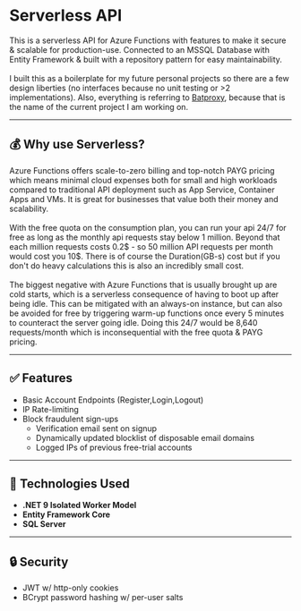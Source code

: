 # Serverless API

This is a serverless API for Azure Functions with features to make it secure & scalable for production-use. Connected to an MSSQL Database with Entity Framework & built with a repository pattern for easy maintainability.
<br><br>
I built this as a boilerplate for my future personal projects so there are a few design liberties (no interfaces because no unit testing or >2 implementations). Also, everything is referring to <a href="https://batproxy.com">Batproxy</a>, because that is the name of the current project I am working on.

---

## 💰 Why use Serverless?
Azure Functions offers scale-to-zero billing and top-notch PAYG pricing which means minimal cloud expenses both for small and high workloads compared to traditional API deployment such as App Service, Container Apps and VMs. It is great for businesses that value both their money and scalability.
<br><br>
With the free quota on the consumption plan, you can run your api 24/7 for free as long as the monthly api requests stay below 1 million.
Beyond that each million requests costs 0.2$ - so 50 million API requests per month would cost you 10$. There is of course the Duration(GB-s) cost but if you don't do heavy calculations this is also an incredibly small cost.
<br><br>
The biggest negative with Azure Functions that is usually brought up are cold starts, which is a serverless consequence of having to boot up after being idle. This can be mitigated with an always-on instance, but can also be avoided for free by triggering warm-up functions once every 5 minutes to counteract the server going idle. Doing this 24/7 would be 8,640 requests/month which is inconsequential with the free quota & PAYG pricing.

---

## ✅ Features

- Basic Account Endpoints (Register,Login,Logout)
- IP Rate-limiting
- Block fraudulent sign-ups
  * Verification email sent on signup
  * Dynamically updated blocklist of disposable email domains
  * Logged IPs of previous free-trial accounts

---

## 🧰 Technologies Used

- **.NET 9 Isolated Worker Model**
- **Entity Framework Core**
- **SQL Server**

---

## 🔒 Security

- JWT w/ http-only cookies
- BCrypt password hashing w/ per-user salts
